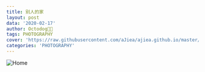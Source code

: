 ```yaml
---
title: 别人的家
layout: post
data: '2020-02-17'
author: Octodog🐙🐶
tags: PHOTOGRAPHY
cover: 'https://raw.githubusercontent.com/aJiea/ajiea.github.io/master/_posts/190908/cover.jpg'
categories: 'PHOTOGRAPHY'
---
```


![Home](http://q5q7pw9vf.bkt.clouddn.com/home-bug%20%281%29.jpg)